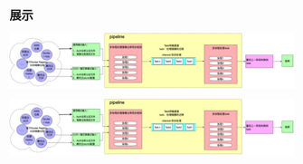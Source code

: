 ## 展示

![image](https://github.com/hahchenchen/readmetest/raw/main/docs/arch.png)

![image](https://github.com/hahchenchen/readmetest/blob/main/docs/arch.png)
